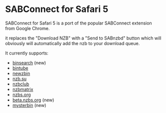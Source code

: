 SABConnect for Safari 5
=====================

SABConnect for Safari 5 is a port of the popular SABConnect extension from Google Chrome.

it replaces the "Download NZB" with a "Send to SABnzbd" button which will obviously will automatically add the nzb to your download queue.

It currently supports:

- [binsearch](http://www.binsearch.info) (new)
- [bintube](http://www.bintube.com)
- [newzbin](http://www.newzbin.com)
- [nzb.su](http://www.nzb.su)
- [nzbclub](http://www.nzbclub.com)
- [nzbmatrix](http://www.nzbmatrix.com)
- [nzbs.org](http://www.nzbs.org)
- [beta.nzbs.org](http://beta.nzbs.org) (new)
- [mysterbin](http://mysterbin.com) (new)